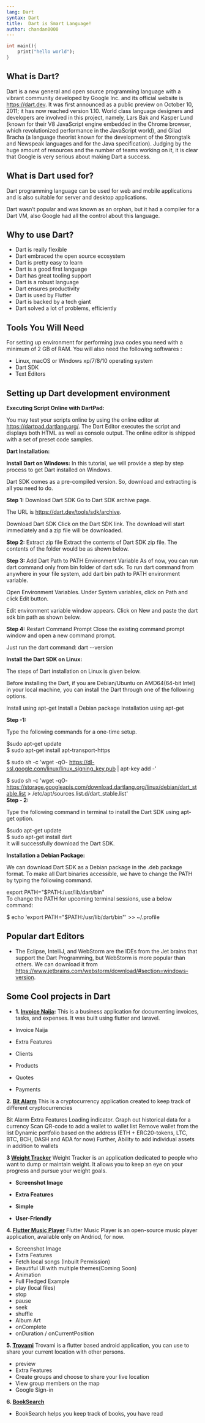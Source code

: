 ```yaml
---
lang: Dart
syntax: Dart
title:  Dart is Smart Language!
author: chandan0000
---
```


```dart
int main(){
    print("hello world");
}
```
## What is Dart?
Dart is a new general and open source programming language with a vibrant community developed by Google Inc. and its official website is https://dart.dev. It was first announced as a public preview on October 10, 2011; it has now reached version 1.10. World class language designers and developers are involved in this project, namely, Lars Bak and Kasper Lund (known for their V8 JavaScript engine embedded in the Chrome browser, which revolutionized performance in the JavaScript world), and Gilad Bracha (a language theorist known for the development of the Strongtalk and Newspeak languages and for the Java specification). Judging by the huge amount of resources and the number of teams working on it, it is clear that Google is very serious about making Dart a success.

## What is Dart used for?
Dart programming language can be used for web and mobile applications and is also suitable for server and desktop applications.

Dart wasn’t popular and was known as an orphan, but it had a compiler for a Dart VM, also Google had all the control about this language.

## Why to use Dart?
- Dart is really flexible
- Dart embraced the open source ecosystem
- Dart is pretty easy to learn
- Dart is a good first language
- Dart has great tooling support
- Dart is a robust language
- Dart ensures productivity
- Dart is used by Flutter
- Dart is backed by a tech giant
- Dart solved a lot of problems, efficiently

## Tools You Will Need
For setting up environment for performing java codes you need with a minimum of 2 GB of RAM.
You will also need the following softwares :
- Linux, macOS or Windows xp/7/8/10 operating system
- Dart SDK
- Text Editors


## Setting up Dart development environment
**Executing Script Online with DartPad:**

You may test your scripts online by using the online editor at https://dartpad.dartlang.org/. The Dart Editor executes the script and displays both HTML as well as console output. The online editor is shipped with a set of preset code samples.



**Dart Installation:**
 
 
**Install Dart on Windows:**
In this tutorial, we will provide a step by step process to get Dart installed on Windows.

Dart SDK comes as a pre-compiled version. So, download and extracting is all you need to do.

**Step 1:** Download Dart SDK
Go to Dart SDK archive page.

The URL is https://dart.dev/tools/sdk/archive.

Download Dart SDK
Click on the Dart SDK link. The download will start immediately and a zip file will be downloaded.

**Step 2:** Extract zip file
Extract the contents of Dart SDK zip file. The contents of the folder would be as shown below.

**Step 3:**
 Add Dart Path to PATH Environment Variable
As of now, you can run dart command only from bin folder of dart sdk. To run dart command from anywhere in your file system, add dart bin path to PATH environment variable.

Open Environment Variables. Under System variables, click on Path and click Edit button.

Edit environment variable window appears. Click on New and paste the dart sdk bin path as shown below.

**Step 4:** Restart Command Prompt
Close the existing command prompt window and open a new command prompt.

Just run the dart command:  dart --version


**Install the Dart SDK on Linux:**


The steps of Dart installation on Linux is given below.

Before installing the Dart, if you are Debian/Ubuntu on AMD64(64-bit Intel) in your local machine, you can install the Dart through one of the following options.

Install using apt-get
Install a Debian package
Installation using apt-get

**Step -1:**

 Type the following commands for a one-time setup.

$sudo apt-get update  
$ sudo apt-get install apt-transport-https  
  
$ sudo sh -c 'wget -qO- https://dl-ssl.google.com/linux/linux_signing_key.pub | apt-key add -'  
  
$ sudo sh -c 'wget -qO- https://storage.googleapis.com/download.dartlang.org/linux/debian/dart_stable.list > /etc/apt/sources.list.d/dart_stable.list'  
**Step - 2:**

 Type the following command in terminal to install the Dart SDK using apt-get option.

$sudo apt-get update  
$ sudo apt-get install dart  
It will successfully download the Dart SDK.


**Installation a Debian Package:**

We can download Dart SDK as a Debian package in the .deb package format. To make all Dart binaries accessible, we have to change the PATH by typing the following command.

export PATH="$PATH:/usr/lib/dart/bin"  
To change the PATH for upcoming terminal sessions, use a below command:

$ echo 'export PATH="$PATH:/usr/lib/dart/bin"' >> ~/.profile  


## Popular dart Editors 
- The Eclipse, IntelliJ, and WebStorm are the IDEs from the Jet brains that support the Dart Programming, but WebStorm is more popular than others. We can download it from https://www.jetbrains.com/webstorm/download/#section=windows-version.


## Some Cool projects in Dart

- **1. [Invoice Naija](https://github.com/invoiceninja/admin-portal):** This is a business application for documenting invoices, tasks, and expenses.
It was built using flutter and laravel.

- Invoice Naija
- Extra Features
- Clients
- Products
- Quotes
- Payments
 

**2. [Bit Alarm](https://github.com/damoonrashidi/bitalarm)** This is a cryptocurrency application created to keep track of different cryptocurrencies

Bit Alarm
Extra Features
Loading indicator.
 Graph out historical data for a currency
Scan QR-code to add a wallet to wallet list
 Remove wallet from the list
 Dynamic portfolio based on the address (ETH + ERC20-tokens, LTC, BTC, BCH, DASH and ADA for now)
 Further, Ability to add individual assets in addition to wallets

**3 [Weight Tracker](https://github.com/MSzalek-Mobile/weight_tracker)** Weight Tracker is an application dedicated to people who want to dump or maintain weight. It allows you to keep an eye on your progress and pursue your weight goals.

- **Screenshot Image**

- **Extra Features**

- **Simple**

- **User-Friendly** 

**4. [Flutter Music Player](https://github.com/iampawan/Flutter-Music-Player)**
Flutter Music Player is an open-source music player application, available only on Andriod, for now.

- Screenshot Image
- Extra Features
- Fetch local songs (Inbuilt Permission)
- Beautiful UI with multiple themes(Coming Soon)
- Animation
- Full Fledged Example
- play (local files)
- stop
- pause
- seek
- shuffle
- Album Art
- onComplete
- onDuration / onCurrentPosition

**5. [Trovami](https://github.com/Samaritan1011001/Trovami)**
Trovami is a flutter based android application, you can use to share your current location with other persons.

- preview
- Extra Features
- Create groups and choose to share your live location
- View group members on the map
- Google Sign-in

**6. [BookSearch](https://github.com/Norbert515/BookSearch)**

- BookSearch helps you keep track of books, you have read
